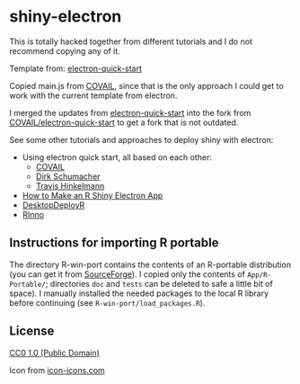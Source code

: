 # shiny-electron

This is totally hacked together from different tutorials and I do not recommend copying any of it. 

Template from: [electron-quick-start](https://github.com/electron/electron-quick-start)

Copied main.js from [COVAIL](https://github.com/COVAIL/electron-quick-start/blob/master/main.js), since that is the only approach I could get to work with the current template from electron.

I merged the updates from [electron-quick-start](https://github.com/electron/electron-quick-start) into the fork from [COVAIL/electron-quick-start](https://github.com/COVAIL/electron-quick-start) to get a fork that is not outdated.

See some other tutorials and approaches to deploy shiny with electron: 

* Using electron quick start, all based on each other:
    * [COVAIL](https://github.com/COVAIL/electron-quick-start)
    * [Dirk Schumacher](https://github.com/dirkschumacher/r-shiny-electron)
    * [Travis Hinkelmann](https://github.com/hinkelman/r-shiny-electron)
* [How to Make an R Shiny Electron App](https://github.com/lawalter/r-shiny-electron-app)
* [DesktopDeployR](https://github.com/wleepang/DesktopDeployR)
* [RInno](https://github.com/ficonsulting/RInno)



## Instructions for importing R portable
The directory R-win-port contains the contents of an R-portable distribution (you can get it from [SourceForge](https://sourceforge.net/projects/rportable/)). I copied only the contents of `App/R-Portable/`; directories `doc` and `tests` can be deleted to safe a little bit of space). I manually installed the needed packages to the local R library before continuing (see `R-win-port/load_packages.R`). 


## License

[CC0 1.0 (Public Domain)](LICENSE.md)

Icon from [icon-icons.com](https://icon-icons.com/icon/quant-qnt/245484)